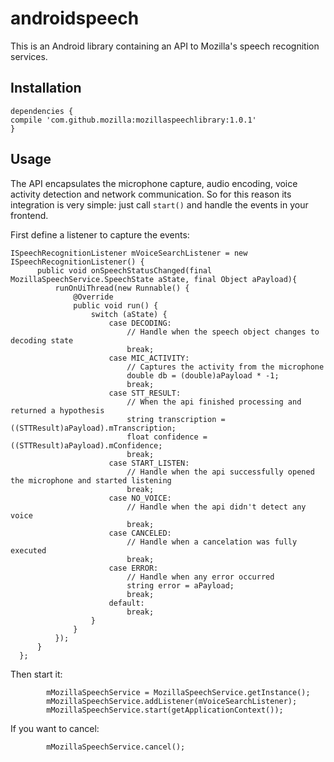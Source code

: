 # androidspeech

This is an Android library containing an API to Mozilla's speech recognition services. 


## Installation
```
dependencies { 
compile 'com.github.mozilla:mozillaspeechlibrary:1.0.1'
}
```

## Usage
The API encapsulates the microphone capture, audio encoding, voice activity detection and network 
communication. So for this reason its integration is very simple: just call `start()` and handle the events in your frontend.

First define a listener to capture the events:
```
ISpeechRecognitionListener mVoiceSearchListener = new ISpeechRecognitionListener() {
      public void onSpeechStatusChanged(final MozillaSpeechService.SpeechState aState, final Object aPayload){
          runOnUiThread(new Runnable() {
              @Override
              public void run() {
                  switch (aState) {
                      case DECODING:
                          // Handle when the speech object changes to decoding state
                          break;
                      case MIC_ACTIVITY:
                          // Captures the activity from the microphone
                          double db = (double)aPayload * -1;
                          break;
                      case STT_RESULT:
                          // When the api finished processing and returned a hypothesis 
                          string transcription = ((STTResult)aPayload).mTranscription;
                          float confidence = ((STTResult)aPayload).mConfidence;
                          break;
                      case START_LISTEN:
                          // Handle when the api successfully opened the microphone and started listening
                          break;
                      case NO_VOICE:
                          // Handle when the api didn't detect any voice
                          break;
                      case CANCELED:
                          // Handle when a cancelation was fully executed
                          break;
                      case ERROR:
                          // Handle when any error occurred
                          string error = aPayload;
                          break;
                      default:
                          break;
                  }
              }
          });
      }
  };
```

Then start it:
```
        mMozillaSpeechService = MozillaSpeechService.getInstance();
        mMozillaSpeechService.addListener(mVoiceSearchListener);
        mMozillaSpeechService.start(getApplicationContext());
```

If you want to cancel:
```
        mMozillaSpeechService.cancel();
```

